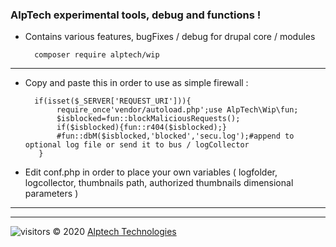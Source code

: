 ###  AlpTech experimental tools, debug and functions !
- Contains various features, bugFixes / debug for drupal core / modules

        composer require alptech/wip
---
- Copy and paste this in order to use as simple firewall :
 
        if(isset($_SERVER['REQUEST_URI'])){
             require_once'vendor/autoload.php';use AlpTech\Wip\fun;
             $isblocked=fun::blockMaliciousRequests();
             if($isblocked){fun::r404($isblocked);}
             #fun::dbM($isblocked,'blocked','secu.log');#append to optional log file or send it to bus / logCollector
         }
- Edit conf.php in order to place your own variables ( logfolder, logcollector, thumbnails path, authorized thumbnails dimensional parameters )


---

---
![visitors](https://visitor-badge.glitch.me/badge?page_id=gh:ben74:alpow:wip)
© 2020 <a href='//alptech.dev' title='alptech'>Alptech Technologies</a> 
